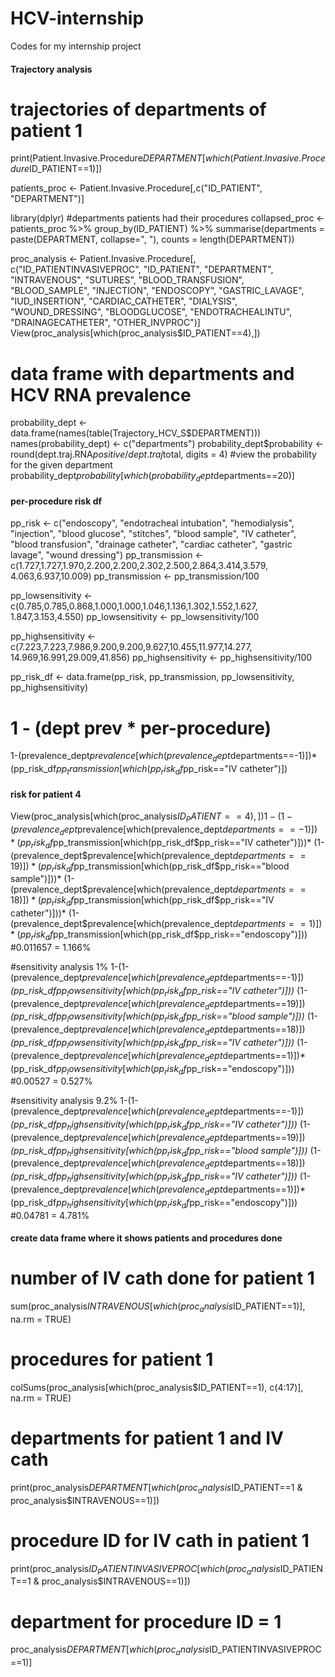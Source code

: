 # HCV-internship
Codes for my internship project

#### Trajectory analysis ####

# trajectories of departments of patient 1
print(Patient.Invasive.Procedure$DEPARTMENT[which(Patient.Invasive.Procedure$ID_PATIENT==1)])


patients_proc <- Patient.Invasive.Procedure[,c("ID_PATIENT", "DEPARTMENT")]

library(dplyr)
#departments patients had their procedures
collapsed_proc <- patients_proc %>% group_by(ID_PATIENT) %>%
  summarise(departments = paste(DEPARTMENT, collapse=", "), counts = length(DEPARTMENT))

proc_analysis <- Patient.Invasive.Procedure[, c("ID_PATIENTINVASIVEPROC", "ID_PATIENT", "DEPARTMENT", "INTRAVENOUS",
                                                "SUTURES", "BLOOD_TRANSFUSION", "BLOOD_SAMPLE", "INJECTION",
                                                "ENDOSCOPY", "GASTRIC_LAVAGE", "IUD_INSERTION", "CARDIAC_CATHETER",
                                                "DIALYSIS", "WOUND_DRESSING", "BLOODGLUCOSE", "ENDOTRACHEALINTU",
                                                "DRAINAGECATHETER", "OTHER_INVPROC")]
View(proc_analysis[which(proc_analysis$ID_PATIENT==4),])

# data frame with departments and HCV RNA prevalence
probability_dept <- data.frame(names(table(Trajectory_HCV_S$DEPARTMENT)))
names(probability_dept) <- c("departments")
probability_dept$probability <- round(dept.traj.RNA$positive/dept.traj$total, digits = 4)
#view the probability for the given department
probability_dept$probability[which(probability_dept$departments==20)]


#### per-procedure risk df ####
pp_risk <- c("endoscopy", "endotracheal intubation", "hemodialysis", "injection", "blood glucose",
             "stitches", "blood sample", "IV catheter", "blood transfusion", "drainage catheter",
             "cardiac catheter", "gastric lavage", "wound dressing")
pp_transmission <- c(1.727,1.727,1.970,2.200,2.200,2.302,2.500,2.864,3.414,3.579,
                     4.063,6.937,10.009)
pp_transmission <- pp_transmission/100

pp_lowsensitivity <- c(0.785,0.785,0.868,1.000,1.000,1.046,1.136,1.302,1.552,1.627,
                       1.847,3.153,4.550)
pp_lowsensitivity <- pp_lowsensitivity/100

pp_highsensitivity <- c(7.223,7.223,7.986,9.200,9.200,9.627,10.455,11.977,14.277,
                        14.969,16.991,29.009,41.856)
pp_highsensitivity <- pp_highsensitivity/100

pp_risk_df <- data.frame(pp_risk, pp_transmission, pp_lowsensitivity, pp_highsensitivity)

# 1 - (dept prev * per-procedure)
1-(prevalence_dept$prevalence[which(prevalence_dept$departments==-1)])*(pp_risk_df$pp_transmission[which(pp_risk_df$pp_risk=="IV catheter")])
#### risk for patient 4 ####
View(proc_analysis[which(proc_analysis$ID_PATIENT==4),])
1-(1-(prevalence_dept$prevalence[which(prevalence_dept$departments==-1)])*(pp_risk_df$pp_transmission[which(pp_risk_df$pp_risk=="IV catheter")]))*
  (1-(prevalence_dept$prevalence[which(prevalence_dept$departments==19)])*(pp_risk_df$pp_transmission[which(pp_risk_df$pp_risk=="blood sample")]))*
  (1-(prevalence_dept$prevalence[which(prevalence_dept$departments==18)])*(pp_risk_df$pp_transmission[which(pp_risk_df$pp_risk=="IV catheter")]))*
  (1-(prevalence_dept$prevalence[which(prevalence_dept$departments==1)])*(pp_risk_df$pp_transmission[which(pp_risk_df$pp_risk=="endoscopy")]))
#0.011657 = 1.166%

#sensitivity analysis 1%
1-(1-(prevalence_dept$prevalence[which(prevalence_dept$departments==-1)])*(pp_risk_df$pp_lowsensitivity[which(pp_risk_df$pp_risk=="IV catheter")]))*
  (1-(prevalence_dept$prevalence[which(prevalence_dept$departments==19)])*(pp_risk_df$pp_lowsensitivity[which(pp_risk_df$pp_risk=="blood sample")]))*
  (1-(prevalence_dept$prevalence[which(prevalence_dept$departments==18)])*(pp_risk_df$pp_lowsensitivity[which(pp_risk_df$pp_risk=="IV catheter")]))*
  (1-(prevalence_dept$prevalence[which(prevalence_dept$departments==1)])*(pp_risk_df$pp_lowsensitivity[which(pp_risk_df$pp_risk=="endoscopy")]))
#0.00527 = 0.527%

#sensitivity analysis 9.2%
1-(1-(prevalence_dept$prevalence[which(prevalence_dept$departments==-1)])*(pp_risk_df$pp_highsensitivity[which(pp_risk_df$pp_risk=="IV catheter")]))*
  (1-(prevalence_dept$prevalence[which(prevalence_dept$departments==19)])*(pp_risk_df$pp_highsensitivity[which(pp_risk_df$pp_risk=="blood sample")]))*
  (1-(prevalence_dept$prevalence[which(prevalence_dept$departments==18)])*(pp_risk_df$pp_highsensitivity[which(pp_risk_df$pp_risk=="IV catheter")]))*
  (1-(prevalence_dept$prevalence[which(prevalence_dept$departments==1)])*(pp_risk_df$pp_highsensitivity[which(pp_risk_df$pp_risk=="endoscopy")]))
#0.04781 = 4.781%


#### create data frame where it shows patients and procedures done ####

# number of IV cath done for patient 1
sum(proc_analysis$INTRAVENOUS[which(proc_analysis$ID_PATIENT==1)], na.rm = TRUE)

# procedures for patient 1
colSums(proc_analysis[which(proc_analysis$ID_PATIENT==1), c(4:17)], na.rm = TRUE)

# departments for patient 1 and IV cath
print(proc_analysis$DEPARTMENT[which(proc_analysis$ID_PATIENT==1 & proc_analysis$INTRAVENOUS==1)])

# procedure ID for IV cath in patient 1
print(proc_analysis$ID_PATIENTINVASIVEPROC[which(proc_analysis$ID_PATIENT==1 & proc_analysis$INTRAVENOUS==1)])

# department for procedure ID = 1
proc_analysis$DEPARTMENT[which(proc_analysis$ID_PATIENTINVASIVEPROC==1)]
